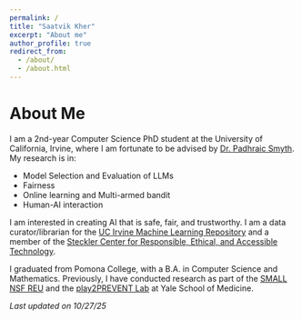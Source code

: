 ```yaml
---
permalink: /
title: "Saatvik Kher"
excerpt: "About me"
author_profile: true
redirect_from: 
  - /about/
  - /about.html
---
```


# About Me

I am a 2nd-year Computer Science PhD student at the University of California, Irvine, where I am fortunate to be advised by [Dr. Padhraic Smyth](https://ics.uci.edu/~smyth/). My research is in:
- Model Selection and Evaluation of LLMs
- Fairness
- Online learning and Multi-armed bandit
- Human-AI interaction

I am interested in creating AI that is safe, fair, and trustworthy. I am a data curator/librarian for the [UC Irvine Machine Learning Repository](https://archive.ics.uci.edu/) and a member of the [Steckler Center for Responsible, Ethical, and Accessible Technology](https://create.ics.uci.edu/). 

I graduated from Pomona College, with a B.A. in Computer Science and Mathematics. Previously, I have conducted research as part of the [SMALL NSF REU](https://math.williams.edu/small/) and the [play2PREVENT Lab](https://www.play2prevent.org/) at Yale School of Medicine.

*Last updated on 10/27/25*
